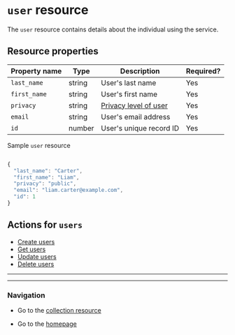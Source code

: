

# `user` resource

The `user` resource contains details about the individual using the service.

## Resource properties

| Property name | Type | Description | Required? |
| ------------- | ----------- | ----------- | ----------- |
| `last_name` | string | User's last name | Yes |
| `first_name` | string | User's first name | Yes |
| `privacy` | string | [Privacy level of user](https://github.com/cnjoyce1225/the-archivist/blob/9dbb03c52f3094ad080aaba5c88647ca44a9ed16/Docs/References/privacy.md) | Yes |
| `email` | string | User's email address | Yes |
| `id` | number | User's unique record ID | Yes |

Sample `user` resource

  ```js

{
    "last_name": "Carter",
    "first_name": "Liam",
    "privacy": "public",
    "email": "liam.carter@example.com",
    "id": 1
}
  ```


## Actions for `users`

* [Create users](./CRUD-topics/add-users.md)
* [Get users](./CRUD-topics/get-users.md)
* [Update users](./CRUD-topics/update-users.md)
* [Delete users](./CRUD-topics/delete-users.md)

---
---
### Navigation

* Go to the [collection resource](./collections.md)

* Go to the [homepage](https://cnjoyce1225.github.io/the-archivist/)
